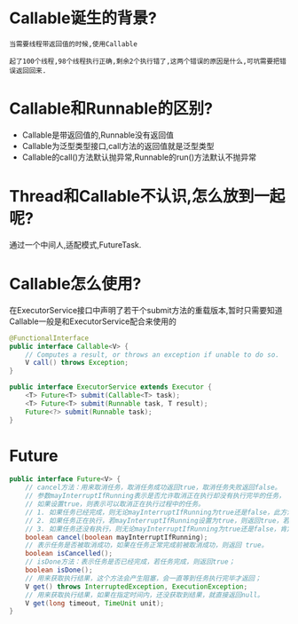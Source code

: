 # Callable诞生的背景?

    当需要线程带返回值的时候,使用Callable

    起了100个线程,98个线程执行正确,剩余2个执行错了,这两个错误的原因是什么,可坑需要把错误返回回来.

# Callable和Runnable的区别?

- Callable是带返回值的,Runnable没有返回值
- Callable为泛型类型接口,call方法的返回值就是泛型类型
- Callable的call()方法默认抛异常,Runnable的run()方法默认不抛异常

# Thread和Callable不认识,怎么放到一起呢?

通过一个中间人,适配模式,FutureTask.

# Callable怎么使用?

在ExecutorService接口中声明了若干个submit方法的重载版本,暂时只需要知道Callable一般是和ExecutorService配合来使用的

```java
@FunctionalInterface
public interface Callable<V> {
    // Computes a result, or throws an exception if unable to do so.
    V call() throws Exception;
}

public interface ExecutorService extends Executor {
    <T> Future<T> submit(Callable<T> task);
    <T> Future<T> submit(Runnable task, T result);
    Future<?> submit(Runnable task);
}
```

# Future

```java
public interface Future<V> {
    // cancel方法：用来取消任务，取消任务成功返回true，取消任务失败返回false。
    // 参数mayInterruptIfRunning表示是否允许取消正在执行却没有执行完毕的任务，
    // 如果设置true，则表示可以取消正在执行过程中的任务。
    // 1. 如果任务已经完成，则无论mayInterruptIfRunning为true还是false，此方法肯定返回false，
    // 2. 如果任务正在执行，若mayInterruptIfRunning设置为true，则返回true，若mayInterruptIfRunning设置为false，则返回false；
    // 3. 如果任务还没有执行，则无论mayInterruptIfRunning为true还是false，肯定返回true。
    boolean cancel(boolean mayInterruptIfRunning);
    // 表示任务是否被取消成功，如果在任务正常完成前被取消成功，则返回 true。
    boolean isCancelled();
    // isDone方法：表示任务是否已经完成，若任务完成，则返回true；
    boolean isDone();
    // 用来获取执行结果，这个方法会产生阻塞，会一直等到任务执行完毕才返回；
    V get() throws InterruptedException, ExecutionException;
    // 用来获取执行结果，如果在指定时间内，还没获取到结果，就直接返回null。
    V get(long timeout, TimeUnit unit);
}
```